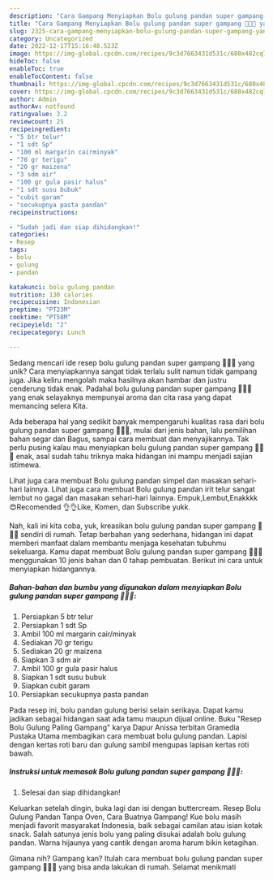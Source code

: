 ```yaml
---
description: "Cara Gampang Menyiapkan Bolu gulung pandan super gampang 👏👏😍 yang Lezat"
title: "Cara Gampang Menyiapkan Bolu gulung pandan super gampang 👏👏😍 yang Lezat"
slug: 2325-cara-gampang-menyiapkan-bolu-gulung-pandan-super-gampang-yang-lezat
category: Uncategorized
date: 2022-12-17T15:16:48.523Z
image: https://img-global.cpcdn.com/recipes/9c3d7663431d531c/680x482cq70/bolu-gulung-pandan-super-gampang-foto-resep-utama.jpg
hideToc: false
enableToc: true
enableTocContent: false
thumbnail: https://img-global.cpcdn.com/recipes/9c3d7663431d531c/680x482cq70/bolu-gulung-pandan-super-gampang-foto-resep-utama.jpg
cover: https://img-global.cpcdn.com/recipes/9c3d7663431d531c/680x482cq70/bolu-gulung-pandan-super-gampang-foto-resep-utama.jpg
author: Admin
authorAv: notfound
ratingvalue: 3.2
reviewcount: 25
recipeingredient:
- "5 btr telur"
- "1 sdt Sp"
- "100 ml margarin cairminyak"
- "70 gr terigu"
- "20 gr maizena"
- "3 sdm air"
- "100 gr gula pasir halus"
- "1 sdt susu bubuk"
- "cubit garam"
- "secukupnya pasta pandan"
recipeinstructions:

- "Sudah jadi dan siap dihidangkan!"
categories:
- Resep
tags:
- bolu
- gulung
- pandan

katakunci: bolu gulung pandan 
nutrition: 130 calories
recipecuisine: Indonesian
preptime: "PT23M"
cooktime: "PT58M"
recipeyield: "2"
recipecategory: Lunch

---
```





Sedang mencari ide resep bolu gulung pandan super gampang 👏👏😍 yang unik? Cara menyiapkannya sangat tidak terlalu sulit namun tidak gampang juga. Jika keliru mengolah maka hasilnya akan hambar dan justru cenderung tidak enak. Padahal bolu gulung pandan super gampang 👏👏😍 yang enak selayaknya mempunyai aroma dan cita rasa yang dapat memancing selera Kita.





Ada beberapa hal yang sedikit banyak mempengaruhi kualitas rasa dari bolu gulung pandan super gampang 👏👏😍, mulai dari jenis bahan, lalu pemilihan bahan segar dan Bagus, sampai cara membuat dan menyajikannya. Tak perlu pusing kalau mau menyiapkan bolu gulung pandan super gampang 👏👏😍 enak,      asal sudah tahu triknya maka hidangan ini mampu menjadi sajian istimewa.














Lihat juga cara membuat Bolu gulung pandan simpel dan masakan sehari-hari lainnya. Lihat juga cara membuat Bolu gulung pandan irit telur sangat lembut no gagal dan masakan sehari-hari lainnya. Empuk,Lembut,Enakkkk 😍Recomended 👌👌Like, Komen, dan Subscribe yukk.






Nah, kali ini kita coba, yuk, kreasikan bolu gulung pandan super gampang 👏👏😍 sendiri di rumah. Tetap berbahan yang sederhana, hidangan ini dapat memberi manfaat dalam membantu menjaga kesehatan tubuhmu sekeluarga. Kamu dapat membuat Bolu gulung pandan super gampang 👏👏😍 menggunakan 10 jenis bahan dan 0 tahap pembuatan. Berikut ini cara untuk menyiapkan hidangannya.

<!--inarticleads1-->

##### Bahan-bahan dan bumbu yang digunakan dalam menyiapkan Bolu gulung pandan super gampang 👏👏😍:

1. Persiapkan 5 btr telur
1. Persiapkan 1 sdt Sp
1. Ambil 100 ml margarin cair/minyak
1. Sediakan 70 gr terigu
1. Sediakan 20 gr maizena
1. Siapkan 3 sdm air
1. Ambil 100 gr gula pasir halus
1. Siapkan 1 sdt susu bubuk
1. Siapkan cubit garam
1. Persiapkan secukupnya pasta pandan


Pada resep ini, bolu pandan gulung berisi selain serikaya. Dapat kamu jadikan sebagai hidangan saat ada tamu maupun dijual online. Buku &#34;Resep Bolu Gulung Paling Gampang&#34; karya Dapur Anissa terbitan Gramedia Pustaka Utama membagikan cara membuat bolu gulung pandan. Lapisi dengan kertas roti baru dan gulung sambil mengupas lapisan kertas roti bawah. 

<!--inarticleads2-->

##### Instruksi untuk memasak Bolu gulung pandan super gampang 👏👏😍:


1. Selesai dan siap dihidangkan!

Keluarkan setelah dingin, buka lagi dan isi dengan buttercream. Resep Bolu Gulung Pandan Tanpa Oven, Cara Buatnya Gampang! Kue bolu masih menjadi favorit masyarakat Indonesia, baik sebagai camilan atau isian kotak snack. Salah satunya jenis bolu yang paling disukai adalah bolu gulung pandan. Warna hijaunya yang cantik dengan aroma harum bikin ketagihan. 

Gimana nih? Gampang kan? Itulah cara membuat bolu gulung pandan super gampang 👏👏😍 yang bisa anda lakukan di rumah. Selamat menikmati
